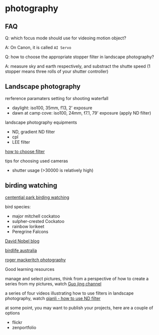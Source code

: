 # photography

## FAQ

Q: which focus mode should use for videoing motion object?

A: On Canon, it is called `AI Servo`

Q: how to choose the appropriate stopper filter in landscape photography?

A: measure sky and earth respectively, and substract the shutte speed (1 stopper means three rolls of your shutter controller) 

## Landscape photography

rerference paramaters setting for shooting waterfall

- daylight: iso100, 35mm, f13, 2' exposure
- dawn at camp cove: iso100, 24mm, f7.1, 79' exposure (apply ND filter)

landscape photography equipments
- ND, gradient ND filter
- cpl
- LEE filter

[how to choose filter](https://zhuanlan.zhihu.com/p/35561200)

tips for choosing used cameras

- shutter usage (>30000 is relatively high)

## birding watching

[centential park birding watching](https://www.centennialparklands.com.au/visit/things-to-see-and-do/birdwatching/bird-spotting-challenge)

bird species:
- major mitchell cockatoo
- sulpher-crested Cockatoo
- rainbow lorikeet
- Peregrine Falcons

[David Nobel blog](http://www.david-noble.net/blog/?tag=orchids)

[birdlife australia](http://www.birdlife.org.au/bird-profile/welcome-swallow)

[roger mackeritch photography](https://www.rogermackertichphotography.com/)

Good learning resources

manage and select pictures, think from a perspective of how to create a series from my pictures, watch [Guo jing channel](https://www.youtube.com/watch?v=mZLFGamhpBI)

a series of four videos illustrating how to use filters in landscape photography, watch [qianli - how to use ND filter](https://www.youtube.com/watch?v=H1B5Jut96tc)

at some point, you may want to publish your projects, here are a couple of options
- flickr
- zenportfolio


